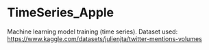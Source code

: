# TimeSeries_Apple
Machine learning model training (time series). Dataset used: https://www.kaggle.com/datasets/julienjta/twitter-mentions-volumes 
